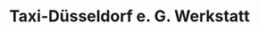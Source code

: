 ---
title: "Taxi-Düsseldorf e. G. Werkstatt"
url: /duesseldorf/taxi-duesseldorf-e-g-werkstatt/
shop: Autowerkstatt
---